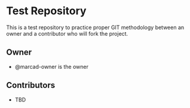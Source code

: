 # Test Repository 

This is a test repository to practice proper GIT methodology between an owner and a contributor who will fork the project.

## Owner
* @marcad-owner is the owner

## Contributors
* TBD
